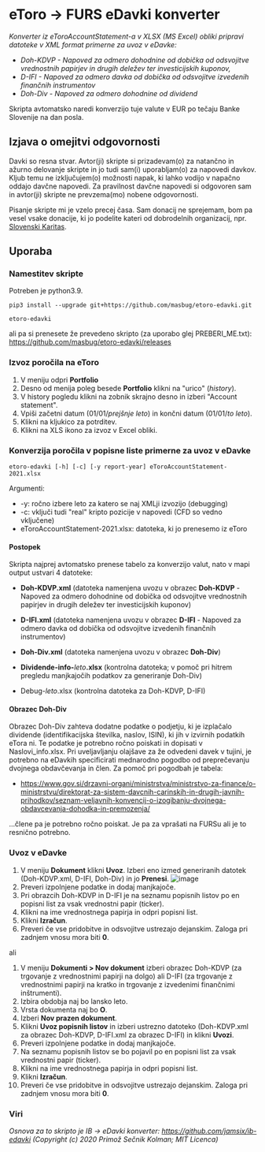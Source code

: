 
# eToro -> FURS eDavki konverter

_Konverter iz eToroAccountStatement-a v XLSX (MS Excel) obliki pripravi datoteke v XML format primerne za uvoz v eDavke:_
* _Doh-KDVP - Napoved za odmero dohodnine od dobička od odsvojitve vrednostnih papirjev in drugih deležev ter investicijskih kuponov,_
* _D-IFI - Napoved za odmero davka od dobička od odsvojitve izvedenih finančnih instrumentov_
* _Doh-Div - Napoved za odmero dohodnine od dividend_

Skripta avtomatsko naredi konverzijo tuje valute v EUR po tečaju Banke Slovenije na dan posla.

## Izjava o omejitvi odgovornosti

Davki so resna stvar. Avtor(ji) skripte si prizadevam(o) za natančno in ažurno delovanje skripte in jo tudi sam(i)
uporabljam(o) za napovedi davkov. Kljub temu ne izključujem(o) možnosti napak, ki lahko vodijo v napačno oddajo davčne
napovedi. Za pravilnost davčne napovedi si odgovoren sam in avtor(ji) skripte ne prevzema(mo) nobene odgovornosti.

Pisanje skripte mi je vzelo precej časa. Sam donacij ne sprejemam, bom pa vesel vsake donacije, ki jo podelite kateri od dobrodelnih organizacij, npr. [Slovenski Karitas](https://www.karitas.si/daruj/donacija/).

## Uporaba

### Namestitev skripte

Potreben je python3.9.
```
pip3 install --upgrade git+https://github.com/masbug/etoro-edavki.git
```

```
etoro-edavki
```

ali pa si prenesete že prevedeno skripto (za uporabo glej PREBERI_ME.txt):
https://github.com/masbug/etoro-edavki/releases

### Izvoz poročila na eToro

1. V meniju odpri **Portfolio**
2. Desno od menija poleg besede **Portfolio** klikni na "urico" (_history_).
3. V history pogledu klikni na zobnik skrajno desno in izberi "Account statement".
4. Vpiši začetni datum (01/01/_prejšnje leto_) in končni datum (01/01/_to leto_).
5. Klikni na kljukico za potrditev.
6. Klikni na XLS ikono za izvoz v Excel obliki.

### Konverzija poročila v popisne liste primerne za uvoz v eDavke

```
etoro-edavki [-h] [-c] [-y report-year] eToroAccountStatement-2021.xlsx
```
Argumenti:
*    -y: ročno izbere leto za katero se naj XMLji izvozijo (debugging)
*    -c: vključi tudi "real" kripto pozicije v napovedi (CFD so vedno vključene)
*    eToroAccountStatement-2021.xlsx: datoteka, ki jo prenesemo iz eToro

#### Postopek
Skripta najprej avtomatsko prenese tabelo za konverzijo valut, nato v mapi output ustvari 4 datoteke:
* **Doh-KDVP.xml** (datoteka namenjena uvozu v obrazec **Doh-KDVP** - Napoved za odmero dohodnine od dobička od odsvojitve vrednostnih papirjev in drugih deležev ter investicijskih kuponov)
* **D-IFI.xml** (datoteka namenjena uvozu v obrazec **D-IFI** - Napoved za odmero davka od dobička od odsvojitve izvedenih finančnih instrumentov)
* **Doh-Div.xml** (datoteka namenjena uvozu v obrazec **Doh-Div**)

* **Dividende-info-**_leto_**.xlsx** (kontrolna datoteka; v pomoč pri hitrem pregledu manjkajočih podatkov za generiranje Doh-Div)
* Debug-_leto_.xlsx (kontrolna datoteka za Doh-KDVP, D-IFI)

#### Obrazec Doh-Div
Obrazec Doh-Div zahteva dodatne podatke o podjetju, ki je izplačalo dividende (identifikacijska številka, naslov, ISIN), ki jih v izvirnih podatkih eTora ni. Te podatke je potrebno ročno poiskati in dopisati v Naslovi_info.xlsx.
Pri uveljavljanju olajšave za že odvedeni davek v tujini, je potrebno na eDavkih specificirati mednarodno pogodbo od preprečevanju dvojnega obdavčevanja in člen. Za pomoč pri pogodbah je tabela:
- https://www.gov.si/drzavni-organi/ministrstva/ministrstvo-za-finance/o-ministrstvu/direktorat-za-sistem-davcnih-carinskih-in-drugih-javnih-prihodkov/seznam-veljavnih-konvencij-o-izogibanju-dvojnega-obdavcevanja-dohodka-in-premozenja/

...člene pa je potrebno ročno poiskat. Je pa za vprašati na FURSu ali je to resnično potrebno.

### Uvoz v eDavke
1. V meniju **Dokument** klikni **Uvoz**. Izberi eno izmed generiranih datotek (Doh-KDVP.xml, D-IFI, Doh-Div) in jo **Prenesi**.
![image](https://user-images.githubusercontent.com/11191264/221360416-bce47565-7f11-4d5e-a3e2-4466785c1bc7.png)
2. Preveri izpolnjene podatke in dodaj manjkajoče.
3. Pri obrazcih Doh-KDVP in D-IFI je na seznamu popisnih listov po en popisni list za vsak vrednostni papir (ticker).
4. Klikni na ime vrednostnega papirja in odpri popisni list.
5. Klikni **Izračun**.
6. Preveri če vse pridobitve in odsvojitve ustrezajo dejanskim. Zaloga pri zadnjem vnosu mora biti **0**.

ali

1. V meniju **Dokumenti > Nov dokument** izberi obrazec Doh-KDVP (za trgovanje z vrednostnimi papirji na dolgo) ali D-IFI (za trgovanje z vrednostnimi papirji na kratko in trgovanje z izvedenimi finančnimi inštrumenti).
2. Izbira obdobja naj bo lansko leto.
3. Vrsta dokumenta naj bo **O**.
4. Izberi **Nov prazen dokument**.
5. Klikni **Uvoz popisnih listov** in izberi ustrezno datoteko (Doh-KDVP.xml za obrazec Doh-KDVP, D-IFI.xml za obrazec D-IFI) in klikni **Uvozi**.
6. Preveri izpolnjene podatke in dodaj manjkajoče.
7. Na seznamu popisnih listov se bo pojavil po en popisni list za vsak vrednostni papir (ticker).
8. Klikni na ime vrednostnega papirja in odpri popisni list.
9. Klikni **Izračun**.
10. Preveri če vse pridobitve in odsvojitve ustrezajo dejanskim. Zaloga pri zadnjem vnosu mora biti **0**.


### Viri
_Osnova za to skripto je IB -> eDavki konverter: https://github.com/jamsix/ib-edavki (Copyright (c) 2020 Primož Sečnik Kolman; MIT Licenca)_
